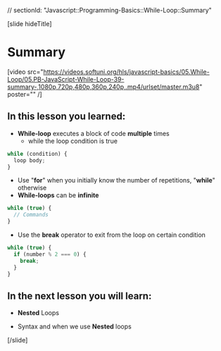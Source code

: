 // sectionId: "Javascript::Programming-Basics::While-Loop::Summary"

[slide hideTitle]
# Summary

[video src="https://videos.softuni.org/hls/javascript-basics/05.While-Loop/05.PB-JavaScript-While-Loop-39-summary-,1080p,720p,480p,360p,240p,.mp4/urlset/master.m3u8" poster="" /]


## In this lesson you learned:

- **While-loop** executes a block of code **multiple** times
   - while the loop condition is true

```js
while (condition) {
  loop body;
}
```
- Use "**for**" when you initially know the number of repetitions, "**while**" otherwise
- **While-loops** can be **infinite**
```js
while (true) {
  // Commands
}
```

   - Use the **break** operator to exit from the loop on certain condition
```js
while (true) {
  if (number % 2 === 0) {
    break;
  }
}
```

## In the next lesson you will learn:

- **Nested** Loops

- Syntax and when we use **Nested** loops

[/slide]
